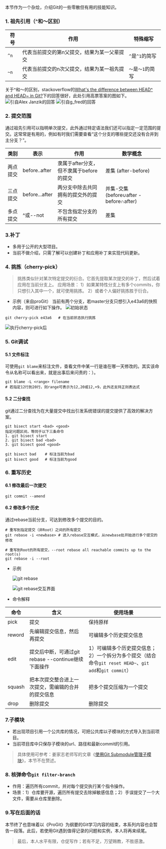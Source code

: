 本节作为一个杂烩，介绍Git的一些零散但有用的技能知识。

### 1. 祖先引用（^和～区别）
| 符号 | 作用                                        | 特殊缩写          |
| ---- | ------------------------------------------- | ----------------- |
| `^n` | 代表当前提交的第n父提交，结果为某一父辈提交 | `^`是`^1`的简写   |
| `~n` | 代表当前提交的n次父提交，结果为某一祖先提交 | `～`是`～1`的简写 |
关于^和～的区别，stackoverflow的[What's the difference between HEAD^ and HEAD~ in Git?](https://stackoverflow.com/questions/2221658/whats-the-difference-between-head-and-head-in-git)下的回答很好，此处引用高票答案的图如下。![引自Alex Janzik的回答](../../src/main/resources/picture/1240-20210115032701969.png)
![引自g_fred的回答](../../src/main/resources/picture/1240-20210115032702026.png)

### 2. 提交范围
通过祖先引用可以指明单次提交，此外通过特定语法我们还可以指定一定范围的提交。这常常是有用的，例如有时我们需要查看“这个分支的哪些提交还没有合并到主分支？”。

| 类别     | 表示   | 作用     | 数学概念     |
| ------ | -------| -------------- | ------------ |
| 两点提交 | before..after | 隶属于after分支，但不隶属于before的提交 | 差集 (after-before)|
| 三点提交 |before...after|两分支中除去共同拥有的提交外的提交 | 并集-交集 (before∪after - before∩after) |
| 多点提交 |^或--not|不包含指定分支的所有提交|差集|

### 3.补丁

* 多用于公开的大型项目。
* 当前不做介绍，只需了解可以创建补丁和应用补丁来实现代码更新。
### 4. 挑拣（cherry-pick）
> 挑拣类似针对某次特定提交的衍合。它首先提取某次提交的补丁，然后试着应用在当前分支上。
> 应用场景：
> 1）如果某特性分支上有多个commits，你只想引入其中一个，就可使用挑拣。
> 2）或者个人偏好挑拣胜于衍合。
* 示例（来自proGit）
当前有两个分支，若master分支只想引入e43a6的快照内容，则可进行如下操作。
![初始状态](../../src/main/resources/picture/1240-20210115032702090.png)
```shell
git cherry-pick e43a6   # 在当前状态执行挑拣
```
![执行cherry-pick后](../../src/main/resources/picture/1240-20210115032702091.png)
### 5. Git调试
#### 5.1 文件标注
可使用`git blame`来标注文件，查看文件中某一行是谁在哪一天修改的。其实该命令从名称可以看出来，就是出事后来问责的：）。
```shell
git blame -L <range> filename
# 若指定12行到20行，则range可表示为12,20或12,+9，此外还支持正则表达式
```
#### 5.2 二分查找
git通过二分查找为在大量提交中找出引发系统错误的提交提供了高效的解决方案。
```shell
git bisect start <bad> <good>
指定问题区间，等同于以下三条命令
1. git bisect start
2. git bisect bad <bad>
3. git bisect good <good>

git bisect bad    # 标注当前为bad
git bisect good   # 标注当前为good
```
### 6. 重写历史
#### 6.1 修改最后一次提交
```shell
git commit --amend
```
#### 6.2 修改多个历史
通过rebase当前分支，可达到修改多个提交的目的。
```shell
# 重写到指定提交（非Root）之间的所有提交
git rebase -i <newbase> # 进入rebase交互模式，从newbase处开始进行多个提交的修改

# 重写到Root的所有提交，--root rebase all reachable commits up to the root(s)
git rebase -i --root
```
* 示例

  ![git rebase](../../src/main/resources/picture/1240-20210115032702041.png)

  ![git rebase交互界面](../../src/main/resources/picture/1240-20210115032702163.png)

* 命令解释

| 命令   | 含义                                                | 使用场景                                                     |
| ------ | --------------------------------------------------- | ------------------------------------------------------------ |
| pick   | 提交                                                | 保持原样                                                     |
| reword | 先编辑提交信息，然后再提交                          | 可编辑多个历史提交信息                                       |
| edit   | 提交后中断，可通过git rebase --continue继续下面操作 | 1）可编辑多个历史提交信息；<br>2）一个拆分为多个提交（结合命令`git reset HEAD~`、`git add`和`git commit`） |
| squash | 把本次提交整合进上一次提交，需编辑的合并的提交信息  | 把多个提交压缩为一个提交                                     |
| drop   | 删除提交                                            | 删除提交                                                     |
### 7.子模块
* 若出现项目引用一个公共库的情况，可把公共库以子模块的方式导入到当前项目。
* 当前项目库中只保存子模块的url、路径和最新commit的引用。
> 具体使用可参考：姜家志老师写的文章《[使用Git Submodule管理子模块](https://segmentfault.com/a/1190000003076028)》，本节不在赘述。
### 8. 核弹命令`git filter-branch`
* 作用：遍历所有commit，并对每个提交执行某个指令操作。
* 场景：1）仓库要开源，遍历所有提交去除掉敏感信息；2）手误提交了一个大文件，需要从仓库里删除。
### 9.写在后面的话
本节终了也意味着以《ProGit》为纲要的Git学习内容的结束，本系列内容也会暂告一段落。此后，若使用Git遇到值得记录的问题和实例，本人将再来续尾。

>最后，本人水平有限，仓促写作；若有不足，万望赐教，不胜感激。